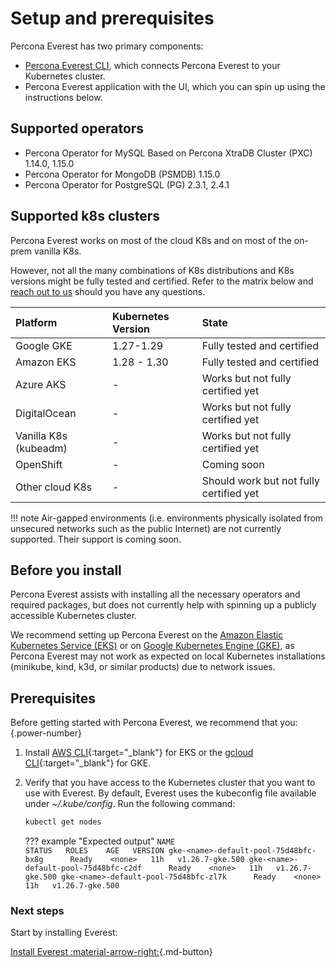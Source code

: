 # Setup and prerequisites

Percona Everest has two primary components:

* [Percona Everest CLI](https://docs.percona.com/everest/install/installEverestCLI.html), which connects Percona Everest to your Kubernetes cluster.
* Percona Everest application with the UI, which you can spin up using the instructions below.

## Supported operators

* Percona Operator for MySQL Based on Percona XtraDB Cluster (PXC) 1.14.0, 1.15.0
* Percona Operator for MongoDB (PSMDB) 1.15.0
* Percona Operator for PostgreSQL (PG) 2.3.1, 2.4.1

## Supported k8s clusters

Percona Everest works on most of the cloud K8s and on most of the on-prem vanilla K8s.

However, not all the many combinations of K8s distributions and K8s versions might be fully tested and certified. Refer to the matrix below and [reach out to us](SetupPrereqs.md#get-expert-help) should you have any questions.

| Platform              | Kubernetes Version | State                                   |
|:----------------------|:-------------------|:----------------------------------------|
| Google GKE            | 1.27-1.29        | Fully tested and certified                |
| Amazon EKS            | 1.28 - 1.30        | Fully tested and certified                |
| Azure AKS             | -                  | Works but not fully certified yet       |
| DigitalOcean          | -                  | Works but not fully certified yet       |
| Vanilla K8s (kubeadm) | -                  | Works but not fully certified yet       |
| OpenShift             | -                  | Coming soon                             |
| Other cloud K8s       | -                  | Should work but not fully certified yet |

!!! note
    Air-gapped environments (i.e. environments physically isolated from unsecured networks such as the public Internet) are not currently supported. Their support is coming soon.

## Before you install

Percona Everest assists with installing all the necessary operators and required packages, but does not currently help with spinning up a publicly accessible Kubernetes cluster.

We recommend setting up Percona Everest on the [Amazon Elastic Kubernetes Service (EKS)](../quickstart-guide/eks.md) or on [Google Kubernetes Engine (GKE)](../quickstart-guide/gke.md), as Percona Everest may not work as expected on local Kubernetes installations (minikube, kind, k3d, or similar products) due to network issues.

## Prerequisites

Before getting started with Percona Everest, we recommend that you:
{.power-number}

1. Install [AWS CLI](https://docs.aws.amazon.com/cli/latest/userguide/getting-started-install.html){:target="_blank"} for EKS or the [gcloud CLI](https://cloud.google.com/sdk/docs/install){:target="_blank"} for GKE.
2. Verify that you have access to the Kubernetes cluster that you want to use with Everest. By default, Everest uses the kubeconfig file available under *~/.kube/config*. Run the following command:

    ```sh
    kubectl get nodes
    ```

    ??? example "Expected output"
        ```
            NAME                                       STATUS   ROLES    AGE   VERSION
            gke-<name>-default-pool-75d48bfc-bx8g      Ready    <none>   11h   v1.26.7-gke.500
            gke-<name>-default-pool-75d48bfc-c2df      Ready    <none>   11h   v1.26.7-gke.500
            gke-<name>-default-pool-75d48bfc-zl7k      Ready    <none>   11h   v1.26.7-gke.500
        ```

### Next steps

Start by installing Everest:

[Install Everest :material-arrow-right:](installEverest.md){.md-button}
